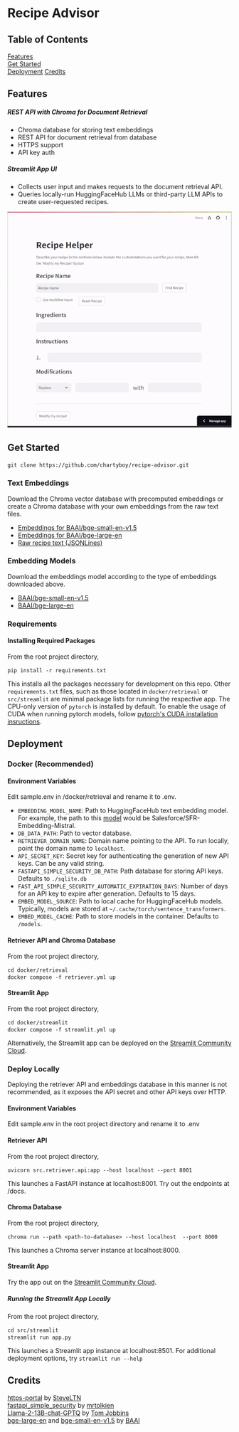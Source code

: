 # Recipe Advisor

## Table of Contents
[Features](#features)  
[Get Started](#get-started)  
[Deployment](#deployment)
[Credits](#credits)

## Features
##### REST API with Chroma for Document Retrieval
+ Chroma database for storing text embeddings
+ REST API for document retrieval from database
+ HTTPS support
+ API key auth

##### Streamlit App UI
+ Collects user input and makes requests to the document retrieval API.
+ Queries locally-run HuggingFaceHub LLMs or third-party LLM APIs to create user-requested recipes.
  
![Streamlit App Example](/references/images/app_example.gif)

## Get Started
```git clone https://github.com/chartyboy/recipe-advisor.git```
### Text Embeddings
Download the Chroma vector database with precomputed embeddings or create a Chroma database with your
own embeddings from the raw text files.  
+ [Embeddings for BAAI/bge-small-en-v1.5](https://drive.google.com/drive/folders/12zdpaWa2vwjLVAEVsXTAix0xNpy0_dfL?usp=sharing)  
+ [Embeddings for BAAI/bge-large-en](https://drive.google.com/drive/folders/1Jkwr81F1z5nJ2FxIY72gv9wdQoBn9PpB?usp=sharing)  
+ [Raw recipe text (JSONLines)](https://drive.google.com/drive/folders/1tew7C_h2T0znZ5jUvN7jcQ9QWf0hxQ1l?usp=sharing)

### Embedding Models
Download the embeddings model according to the type of embeddings downloaded above.  
+ [BAAI/bge-small-en-v1.5](https://huggingface.co/BAAI/bge-small-en-v1.5)
+ [BAAI/bge-large-en](https://huggingface.co/BAAI/bge-large-en)

### Requirements
#### Installing Required Packages
From the root project directory,
```
pip install -r requirements.txt
``` 
This installs all the packages
necessary for development on this repo. Other ```requirements.txt``` files, such as those located in
```docker/retrieval``` or ```src/streamlit``` are minimal package lists for running the respective app.
The CPU-only version of ```pytorch``` is installed by default. To enable the usage of CUDA when running pytorch models, follow  [pytorch's CUDA installation insructions](https://pytorch.org/).  

## Deployment 
### Docker (Recommended)

#### Environment Variables
Edit sample.env in /docker/retrieval and rename it to .env.  
+ ```EMBEDDING_MODEL_NAME```: Path to HuggingFaceHub text embedding model. For example, 
the path to this [model](https://huggingface.co/Salesforce/SFR-Embedding-Mistral) would be Salesforce/SFR-Embedding-Mistral.
+ ```DB_DATA_PATH```: Path to vector database.
+ ```RETRIEVER_DOMAIN_NAME```: Domain name pointing to the API.
To run locally, point the domain name to ```localhost```.
+ ```API_SECRET_KEY```: Secret key for authenticating the generation of new API keys. Can be any valid string.
+ ```FASTAPI_SIMPLE_SECURITY_DB_PATH```: Path database for storing API keys. Defaults to ```./sqlite.db```
+ ```FAST_API_SIMPLE_SECURITY_AUTOMATIC_EXPIRATION_DAYS```: Number of days for an API key to expire after
generation. Defaults to 15 days.
+ ```EMBED_MODEL_SOURCE```: Path to local cache for HuggingFaceHub models. Typically, models are stored at
```~/.cache/torch/sentence_transformers```.
+ ```EMBED_MODEL_CACHE```: Path to store models in the container. Defaults to ```/models```.

#### Retriever API and Chroma Database
From the root project directory,  
```
cd docker/retrieval 
docker compose -f retriever.yml up
```
#### Streamlit App
From the root project directory,
```
cd docker/streamlit
docker compose -f streamlit.yml up
```

Alternatively, the Streamlit app can be deployed on the [Streamlit Community Cloud](https://streamlit.io/cloud).

### Deploy Locally
Deploying the retriever API and embeddings database in this manner is not recommended, as it exposes the API secret
and other API keys over HTTP.

#### Environment Variables
Edit sample.env in the root project directory and rename it to .env

#### Retriever API
From the root project directory,
```
uvicorn src.retriever.api:app --host localhost --port 8001
```
This launches a FastAPI instance at localhost:8001. Try out the endpoints at /docs.

#### Chroma Database
From the root project directory,
```
chroma run --path <path-to-database> --host localhost  --port 8000
```

This launches a Chroma server instance at localhost:8000.

#### Streamlit App
Try the app out on the [Streamlit Community Cloud](https://recipe-advisor-hkdqtdh9jhyqmcmqjdckvr.streamlit.app/).

##### Running the Streamlit App Locally
From the root project directory,
```
cd src/streamlit
streamlit run app.py
```

This launches a Streamlit app instance at localhost:8501. For additional deployment options,
try ```streamlit run --help```

## Credits
[https-portal](https://github.com/SteveLTN/https-portal) by [SteveLTN](https://github.com/SteveLTN)  
[fastapi_simple_security](https://github.com/mrtolkien/fastapi_simple_security) by [mrtolkien](https://github.com/mrtolkien)  
[Llama-2-13B-chat-GPTQ](https://huggingface.co/TheBloke/Llama-2-13B-chat-GPTQ) by [Tom Jobbins](https://huggingface.co/TheBloke)  
[bge-large-en](https://huggingface.co/BAAI/bge-large-en) and [bge-small-en-v1.5](https://huggingface.co/BAAI/bge-small-en-v1.5) by [BAAI](https://www.baai.ac.cn/english.html)
